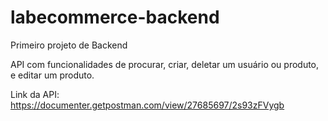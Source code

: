# labecommerce-backend
Primeiro projeto de Backend

API com funcionalidades de procurar, criar, deletar um usuário ou produto, e editar um produto.

Link da API:
https://documenter.getpostman.com/view/27685697/2s93zFVygb